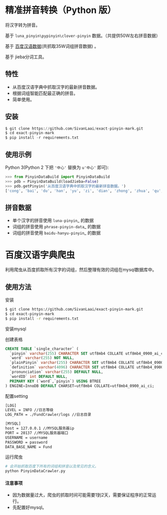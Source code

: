 精准拼音转换（Python 版）
=============================

将汉字转为拼音。

基于 `luna_pinyin\pypinyin\clover-pinyin` 数据。（共提供50W左右拼音数据）

基于 [百度汉语数据](https://hanyu.baidu.com/)(共抓取35W词组拼音数据) 。

基于 jieba分词工具。

特性
----

* 从百度汉语字典中抓取汉字的最新拼音数据。
* 根据词组智能匹配最正确的拼音。
* 简单使用。


安装
----

```python
$ git clone https://github.com/SivanLaai/exact-pinyin-mark.git
$ cd exact-pinyin-mark
$ pip install -r requirements.txt
```


使用示例
--------

Python 3(Python 2 下把 ``'中心'`` 替换为 ``u'中心'`` 即可):

```python
>>> from PinyinDataBuild import PinyinDataBuild
>>> pdb = PinyinDataBuild(loadJieba=False)
>>> pdb.getPinyin('从百度汉语字典中抓取汉字的最新拼音数据。')
['cong', 'bai', 'du', 'han', 'yu', 'zi', 'dian', 'zhong', 'zhua', 'qu', 'han', 'zi', 'de', 'zui', 'xin', 'pin', 'yin', 'shu', 'ju']
```

拼音数据
---------

* 单个汉字的拼音使用 `luna-pinyin`_ 的数据
* 词组的拼音使用 `phrase-pinyin-data`_ 的数据
* 词组的拼音使用 `baidu-hanyu-pinyin`_ 的数据

# 百度汉语字典爬虫

利用爬虫从百度抓取所有汉字的词组，然后整理有效的词组在mysql数据库中。

## 使用方法

安装

```bash
$ git clone https://github.com/SivanLaai/exact-pinyin-mark.git
$ cd exact-pinyin-mark
$ pip install -r requirements.txt
```

安装mysql

创建表格
```sql
CREATE TABLE `single_character` (
  `pinyin` varchar(255) CHARACTER SET utf8mb4 COLLATE utf8mb4_0900_ai_ci NOT NULL,
  `word` varchar(255) NOT NULL,
  `plainPinyin` varchar(255) CHARACTER SET utf8mb4 COLLATE utf8mb4_0900_ai_ci NOT NULL,
  `definition` varchar(4096) CHARACTER SET utf8mb4 COLLATE utf8mb4_0900_ai_ci DEFAULT NULL,
  `pronunciation` varchar(255) DEFAULT NULL,
  `wordID` int DEFAULT NULL,
  PRIMARY KEY (`word`,`pinyin`) USING BTREE
) ENGINE=InnoDB DEFAULT CHARSET=utf8mb4 COLLATE=utf8mb4_0900_ai_ci;
```

配置setting

```bash
[LOG]
LEVEL = INFO //日志等级
LOG_PATH = ./FundCrawler/logs //日志目录

[MYSQL]
host = 127.0.0.1 //MYSQL服务器ip
PORT = 20137 //MYSQL服务器端口
USERNAME = username
PASSWORD = password
DATA_BASE_NAME = Fund
```
运行爬虫
```bash
# 会开始抓取百度下所有的词组和拼音以及常见的含义。
python PinyinDataCrawler.py
```

#### 注意事项

- 因为数据量过大，爬虫的抓取时间可能需要1到2天，需要保证程序的正常运行。
- 先配置好mysql。
